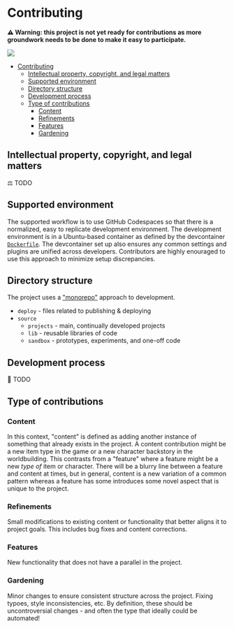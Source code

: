 # Contributing

**⚠️ Warning: this project is not yet ready for contributions as more groundwork needs to be done to make it easy to participate.**

[![](https://img.shields.io/badge/feedback-welcome!-1a1)](https://github.com/raiment-studios/monorepo/discussions)



<!-- TOC -->

- [Contributing](#contributing)
    - [Intellectual property, copyright, and legal matters](#intellectual-property-copyright-and-legal-matters)
    - [Supported environment](#supported-environment)
    - [Directory structure](#directory-structure)
    - [Development process](#development-process)
    - [Type of contributions](#type-of-contributions)
        - [Content](#content)
        - [Refinements](#refinements)
        - [Features](#features)
        - [Gardening](#gardening)

<!-- /TOC -->

## Intellectual property, copyright, and legal matters

⚖️ TODO

## Supported environment

The supported workflow is to use GitHub Codespaces so that there is a normalized, easy to replicate development environment. The development environment is in a Ubuntu-based container as defined by the devcontainer [`Dockerfile`](../../../.devcontainer/Dockerfile). The devcontainer set up also ensures any common settings and plugins are unified across developers. Contributors are highly enouraged to use this approach to minimize setup discrepancies.

## Directory structure

The project uses a ["monorepo"](https://en.wikipedia.org/wiki/Monorepo) approach to development.

* `deploy` - files related to publishing & deploying
* `source`
    * `projects` - main, continually developed projects
    * `lib` - reusable libraries of code
    * `sandbox` - prototypes, experiments, and one-off code

## Development process

🚧 TODO

## Type of contributions

### Content

In this context, "content" is defined as adding another instance of something that already exists in the project.  A content contribution might be a new item type in the game or a new character backstory in the worldbuilding.  This contrasts from a "feature" where a feature might be a new _type of_ item or character. There will be a blurry line between a feature and content at times, but in general, content is a new variation of a common pattern whereas a feature has some introduces some novel aspect that is unique to the project.

### Refinements

Small modifications to existing content or functionality that better aligns it to project goals.  This includes bug fixes and content corrections.

### Features

New functionality that does not have a parallel in the project.

### Gardening

Minor changes to ensure consistent structure across the project.  Fixing typoes, style inconsistencies, etc.  By definition, these should be uncontroversial changes - and often the type that ideally could be automated!
